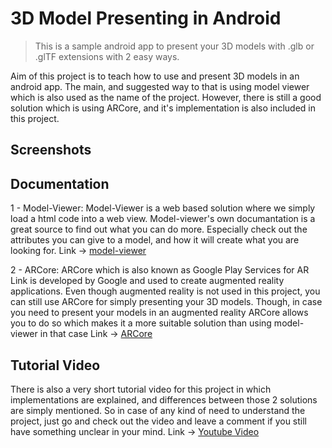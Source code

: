 # 3D Model Presenting in Android
> This is a sample android app to present your 3D models with .glb or .glTF extensions with 2 easy ways.

Aim of this project is to teach how to use and present 3D models in an android app. The main, and suggested way to that is using model viewer which is also used
as the name of the project. However, there is still a good solution which is using ARCore, and it's implementation is also included in this project.

## Screenshots

## Documentation
1 - Model-Viewer: Model-Viewer is a web based solution where we simply load a html code into a web view. Model-viewer's own documantation is a great
source to find out what you can do more. Especially check out the attributes you can give to a model, and how it will create what you are looking 
for. Link -> [model-viewer][model-viewer]

2 - ARCore: ARCore which is also known as Google Play Services for AR Link is developed by Google and used to create augmented reality applications. Even
though augmented reality is not used in this project, you can still use ARCore for simply presenting your 3D models. Though, in case you need to present
your models in an augmented reality ARCore allows you to do so which makes it a more suitable solution than using model-viewer in that case Link -> [ARCore][ARCore]

## Tutorial Video
There is also a very short tutorial video for this project in which implementations are explained, and differences between those 2 solutions are simply mentioned.
So in case of any kind of need to understand the project, just go and check out the video and leave a comment if you still have something unclear in your mind.
Link -> [Youtube Video][youtube]

<!-- Markdown link & img dfn's -->
[model-viewer]: https://modelviewer.dev/
[ARCore]: https://developers.google.com/ar/develop/java/scene-viewer
[youtube]: https://youtube.com

